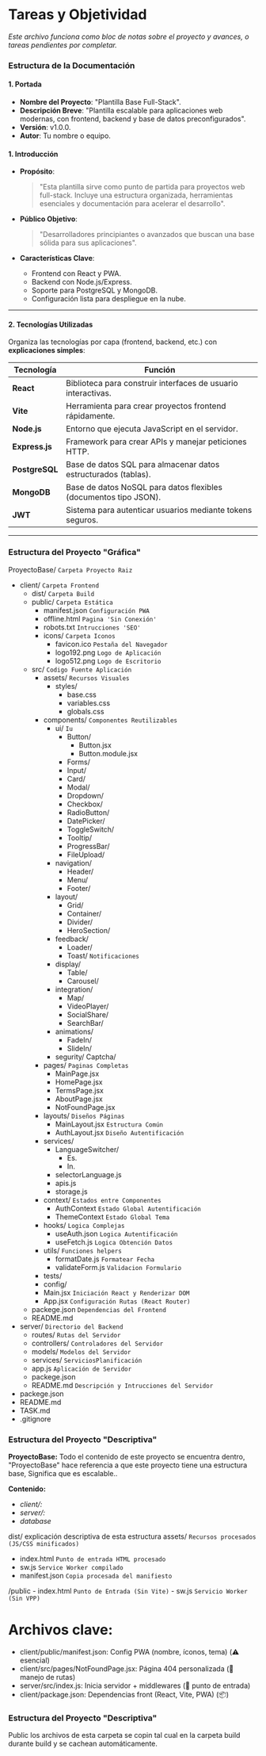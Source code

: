 # Tareas y Objetividad
_Este archivo funciona como bloc de notas sobre el proyecto y avances, o tareas pendientes por completar._



### **Estructura de la Documentación**  
#### **1. Portada**  
- **Nombre del Proyecto**: "Plantilla Base Full-Stack".  
- **Descripción Breve**: "Plantilla escalable para aplicaciones web modernas, con frontend, backend y base de datos preconfigurados".  
- **Versión**: v1.0.0.  
- **Autor**: Tu nombre o equipo.  


#### **1. Introducción**  
- **Propósito**:  
  > "Esta plantilla sirve como punto de partida para proyectos web full-stack. Incluye una estructura organizada, herramientas esenciales y documentación para acelerar el desarrollo".  

- **Público Objetivo**:  
  > "Desarrolladores principiantes o avanzados que buscan una base sólida para sus aplicaciones".  

- **Características Clave**:  
  - Frontend con React y PWA.  
  - Backend con Node.js/Express.  
  - Soporte para PostgreSQL y MongoDB.  
  - Configuración lista para despliegue en la nube.  

---

#### **2. Tecnologías Utilizadas**  
Organiza las tecnologías por capa (frontend, backend, etc.) con **explicaciones simples**:  

| **Tecnología**              | **Función**                                                                 |  
|-----------------------------|-----------------------------------------------------------------------------|  
| **React**                   | Biblioteca para construir interfaces de usuario interactivas.               |  
| **Vite**                    | Herramienta para crear proyectos frontend rápidamente.                      |  
| **Node.js**                 | Entorno que ejecuta JavaScript en el servidor.                              |  
| **Express.js**              | Framework para crear APIs y manejar peticiones HTTP.                        |  
| **PostgreSQL**              | Base de datos SQL para almacenar datos estructurados (tablas).              |  
| **MongoDB**                 | Base de datos NoSQL para datos flexibles (documentos tipo JSON).            |  
| **JWT**                     | Sistema para autenticar usuarios mediante tokens seguros.                   |  

---







### Estructura del Proyecto "Gráfica"
ProyectoBase/     `Carpeta Proyecto Raiz`
  - client/         `Carpeta Frontend`
    - dist/           `Carpeta Build`
    - public/         `Carpeta Estática`
      - manifest.json   `Configuración PWA`
      - offline.html    `Pagina 'Sin Conexión'`
      - robots.txt      `Intrucciones 'SEO'`
      - icons/          `Carpeta Iconos`
        - favicon.ico     `Pestaña del Navegador`
        - logo192.png     `Logo de Aplicación`
        - logo512.png     `Logo de Escritorio`
    - src/            `Codigo Fuente Aplicación`
      - assets/         `Recursos Visuales`
        - styles/
            - base.css
            - variables.css
            - globals.css
      - components/     `Componentes Reutilizables`
        - ui/             `Iu`
          - Button/
            - Button.jsx
            - Button.module.jsx
          - Forms/
          - Input/
          - Card/
          - Modal/
          - Dropdown/
          - Checkbox/
          - RadioButton/
          - DatePicker/
          - ToggleSwitch/
          - Tooltip/
          - ProgressBar/
          - FileUpload/
        - navigation/
          - Header/
          - Menu/
          - Footer/
        - layout/
          - Grid/
          - Container/
          - Divider/
          - HeroSection/
        - feedback/
          - Loader/
          - Toast/  `Notificaciones`
        - display/
          - Table/
          - Carousel/
        - integration/
          - Map/
          - VideoPlayer/
          - SocialShare/
          - SearchBar/
        - animations/
          - FadeIn/
          - SlideIn/
        - segurity/
          Captcha/
      - pages/          `Paginas Completas`
        - MainPage.jsx
        - HomePage.jsx
        - TermsPage.jsx
        - AboutPage.jsx
        - NotFoundPage.jsx
      - layouts/          `Diseños Páginas`
        - MainLayout.jsx    `Estructura Común`
        - AuthLayout.jsx    `Diseño Autentificación`
      - services/
        - LanguageSwitcher/
          - Es.
          - In.
        - selectorLanguage.js
        - apis.js
        - storage.js
      - context/          `Estados entre Componentes`
        - AuthContext       `Estado Global Autentificación`
        - ThemeContext      `Estado Global Tema`
      - hooks/          `Logica Complejas`
        - useAuth.json  `Logica Autentificación`
        - useFetch.js   `Logica Obtención Datos`
      - utils/          `Funciones helpers`
        - formatDate.js   `Formatear Fecha`
        - validateForm.js `Validacion Formulario`
      - tests/
      - config/
      - Main.jsx        `Iniciación React y Renderizar DOM`
      - App.jsx         `Configuración Rutas (React Router)`
    - packege.json    `Dependencias del Frontend`
    - README.md
  - server/      `Directorio del Backend`
    - routes/          `Rutas del Servidor`
    - controllers/     `Controladores del Servidor`
    - models/          `Modelos del Servidor`
    - services/        `ServiciosPlanificación`
    - app.js           `Aplicación de Servidor`
    - packege.json
    - README.md        `Descripción y Intrucciones del Servidor`
  - packege.json
  - README.md
  - TASK.md
  - .gitignore



### Estructura del Proyecto "Descriptiva"
**ProyectoBase:**
Todo el contenido de este proyecto se encuentra dentro,
"ProyectoBase" hace referencia a que este proyecto tiene una estructura base,
Significa que es escalable..

**Contenido:**
  - *client/:*
  - *server/:*
  - *database*










dist/ explicación descriptiva de esta estructura
assets/       `Recursos procesados (JS/CSS minificados)`
- index.html    `Punto de entrada HTML procesado`
- sw.js         `Service Worker compilado`
- manifest.json `Copia procesada del manifiesto`

/public
      - index.html      `Punto de Entrada (Sin Vite)`
      - sw.js           `Servicio Worker (Sin VPP)`

# Archivos clave:
- client/public/manifest.json: Config PWA (nombre, íconos, tema) (⚠️ esencial)
- client/src/pages/NotFoundPage.jsx: Página 404 personalizada (🚨 manejo de rutas)
- server/src/index.js: Inicia servidor + middlewares (🚀 punto de entrada)
- client/package.json: Dependencias front (React, Vite, PWA) (📦)
  
  
  
  
### Estructura del Proyecto "Descriptiva"

Public 
los archivos de esta carpeta se copin tal cual en la carpeta build durante build y se cachean automáticamente. 

